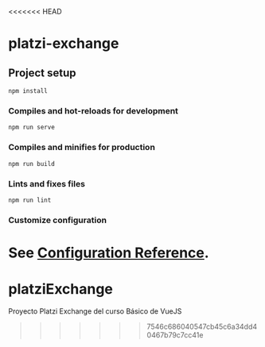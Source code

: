 <<<<<<< HEAD
# platzi-exchange

## Project setup
```
npm install
```

### Compiles and hot-reloads for development
```
npm run serve
```

### Compiles and minifies for production
```
npm run build
```

### Lints and fixes files
```
npm run lint
```

### Customize configuration
See [Configuration Reference](https://cli.vuejs.org/config/).
=======
# platziExchange
Proyecto Platzi Exchange del curso Básico de VueJS
>>>>>>> 7546c686040547cb45c6a34dd40467b79c7cc41e
